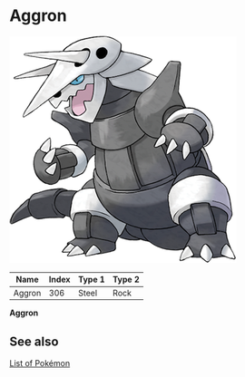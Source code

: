 # Aggron


![Aggron](images/306.png)

| **Name** | **Index** | **Type 1** | **Type 2** |
|----|----|----|----|
| Aggron | 306 | Steel | Rock  |

**Aggron** 

## See also

[List of Pokémon](../pokemon.md)
